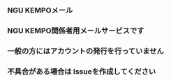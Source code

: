 ### NGU KEMPOメール

### NGU KEMPO関係者用メールサービスです

### 一般の方にはアカウントの発行を行っていません
### 不具合がある場合は Issueを作成してください
